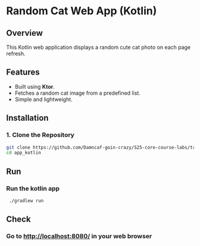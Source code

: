 # Random Cat Web App (Kotlin)

## Overview

This Kotlin web application displays a random cute cat photo on each page refresh.

## Features

- Built using **Ktor**.
- Fetches a random cat image from a predefined list.
- Simple and lightweight.

## Installation

### 1. Clone the Repository

```sh
git clone https://github.com/Damncaf-goin-crazy/S25-core-course-labs/tree/master
cd app_kotlin
```

## Run

### Run the kotlin app

```sh
 ./gradlew run
```

## Check

### Go to <http://localhost:8080/> in your web browser
